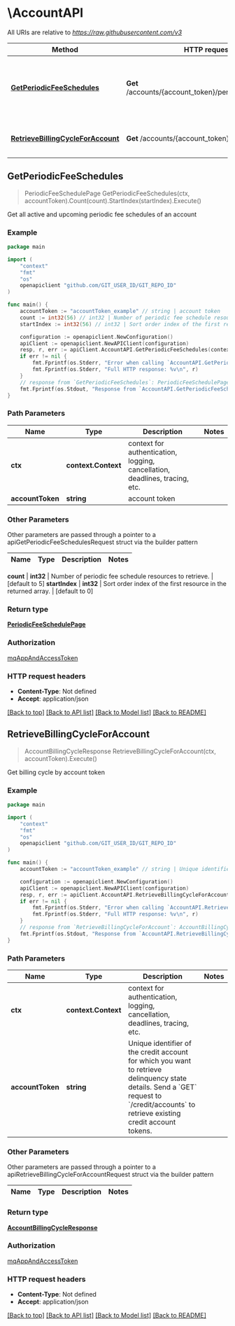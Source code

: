 # \AccountAPI

All URIs are relative to *https://raw.githubusercontent.com/v3*

Method | HTTP request | Description
------------- | ------------- | -------------
[**GetPeriodicFeeSchedules**](AccountAPI.md#GetPeriodicFeeSchedules) | **Get** /accounts/{account_token}/periodicfeeschedules | Get all active and upcoming periodic fee schedules of an account
[**RetrieveBillingCycleForAccount**](AccountAPI.md#RetrieveBillingCycleForAccount) | **Get** /accounts/{account_token}/billingcycle | Get billing cycle by account token



## GetPeriodicFeeSchedules

> PeriodicFeeSchedulePage GetPeriodicFeeSchedules(ctx, accountToken).Count(count).StartIndex(startIndex).Execute()

Get all active and upcoming periodic fee schedules of an account



### Example

```go
package main

import (
	"context"
	"fmt"
	"os"
	openapiclient "github.com/GIT_USER_ID/GIT_REPO_ID"
)

func main() {
	accountToken := "accountToken_example" // string | account token
	count := int32(56) // int32 | Number of periodic fee schedule resources to retrieve. (optional) (default to 5)
	startIndex := int32(56) // int32 | Sort order index of the first resource in the returned array. (optional) (default to 0)

	configuration := openapiclient.NewConfiguration()
	apiClient := openapiclient.NewAPIClient(configuration)
	resp, r, err := apiClient.AccountAPI.GetPeriodicFeeSchedules(context.Background(), accountToken).Count(count).StartIndex(startIndex).Execute()
	if err != nil {
		fmt.Fprintf(os.Stderr, "Error when calling `AccountAPI.GetPeriodicFeeSchedules``: %v\n", err)
		fmt.Fprintf(os.Stderr, "Full HTTP response: %v\n", r)
	}
	// response from `GetPeriodicFeeSchedules`: PeriodicFeeSchedulePage
	fmt.Fprintf(os.Stdout, "Response from `AccountAPI.GetPeriodicFeeSchedules`: %v\n", resp)
}
```

### Path Parameters


Name | Type | Description  | Notes
------------- | ------------- | ------------- | -------------
**ctx** | **context.Context** | context for authentication, logging, cancellation, deadlines, tracing, etc.
**accountToken** | **string** | account token | 

### Other Parameters

Other parameters are passed through a pointer to a apiGetPeriodicFeeSchedulesRequest struct via the builder pattern


Name | Type | Description  | Notes
------------- | ------------- | ------------- | -------------

 **count** | **int32** | Number of periodic fee schedule resources to retrieve. | [default to 5]
 **startIndex** | **int32** | Sort order index of the first resource in the returned array. | [default to 0]

### Return type

[**PeriodicFeeSchedulePage**](PeriodicFeeSchedulePage.md)

### Authorization

[mqAppAndAccessToken](../README.md#mqAppAndAccessToken)

### HTTP request headers

- **Content-Type**: Not defined
- **Accept**: application/json

[[Back to top]](#) [[Back to API list]](../README.md#documentation-for-api-endpoints)
[[Back to Model list]](../README.md#documentation-for-models)
[[Back to README]](../README.md)


## RetrieveBillingCycleForAccount

> AccountBillingCycleResponse RetrieveBillingCycleForAccount(ctx, accountToken).Execute()

Get billing cycle by account token



### Example

```go
package main

import (
	"context"
	"fmt"
	"os"
	openapiclient "github.com/GIT_USER_ID/GIT_REPO_ID"
)

func main() {
	accountToken := "accountToken_example" // string | Unique identifier of the credit account for which you want to retrieve delinquency state details.  Send a `GET` request to `/credit/accounts` to retrieve existing credit account tokens.

	configuration := openapiclient.NewConfiguration()
	apiClient := openapiclient.NewAPIClient(configuration)
	resp, r, err := apiClient.AccountAPI.RetrieveBillingCycleForAccount(context.Background(), accountToken).Execute()
	if err != nil {
		fmt.Fprintf(os.Stderr, "Error when calling `AccountAPI.RetrieveBillingCycleForAccount``: %v\n", err)
		fmt.Fprintf(os.Stderr, "Full HTTP response: %v\n", r)
	}
	// response from `RetrieveBillingCycleForAccount`: AccountBillingCycleResponse
	fmt.Fprintf(os.Stdout, "Response from `AccountAPI.RetrieveBillingCycleForAccount`: %v\n", resp)
}
```

### Path Parameters


Name | Type | Description  | Notes
------------- | ------------- | ------------- | -------------
**ctx** | **context.Context** | context for authentication, logging, cancellation, deadlines, tracing, etc.
**accountToken** | **string** | Unique identifier of the credit account for which you want to retrieve delinquency state details.  Send a &#x60;GET&#x60; request to &#x60;/credit/accounts&#x60; to retrieve existing credit account tokens. | 

### Other Parameters

Other parameters are passed through a pointer to a apiRetrieveBillingCycleForAccountRequest struct via the builder pattern


Name | Type | Description  | Notes
------------- | ------------- | ------------- | -------------


### Return type

[**AccountBillingCycleResponse**](AccountBillingCycleResponse.md)

### Authorization

[mqAppAndAccessToken](../README.md#mqAppAndAccessToken)

### HTTP request headers

- **Content-Type**: Not defined
- **Accept**: application/json

[[Back to top]](#) [[Back to API list]](../README.md#documentation-for-api-endpoints)
[[Back to Model list]](../README.md#documentation-for-models)
[[Back to README]](../README.md)

